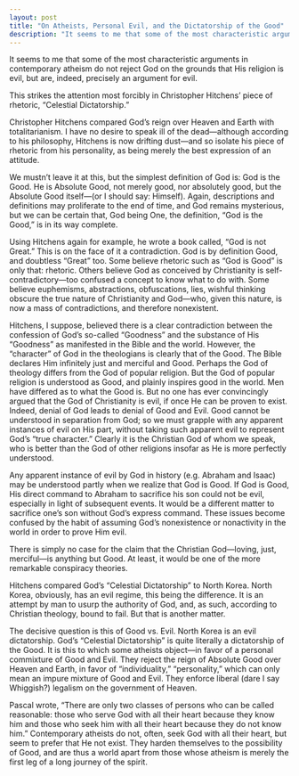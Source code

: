 ```yaml
---
layout: post
title: "On Atheists, Personal Evil, and the Dictatorship of the Good"
description: "It seems to me that some of the most characteristic arguments in contemporary atheism do not reject God on the grounds that His religion is evil, but are, indeed, precisely an argument for evil..."
---
```


It seems to me that some of the most characteristic arguments in contemporary atheism do not reject God on the grounds that His religion is evil, but are, indeed, precisely an argument for evil.

This strikes the attention most forcibly in Christopher Hitchens’ piece of rhetoric, “Celestial Dictatorship.”

Christopher Hitchens compared God’s reign over Heaven and Earth with totalitarianism. I have no desire to speak ill of the dead—although according to his philosophy, Hitchens is now drifting dust—and so isolate his piece of rhetoric from his personality, as being merely the best expression of an attitude.

We mustn’t leave it at this, but the simplest definition of God is: God is the Good. He is Absolute Good, not merely good, nor absolutely good, but the Absolute Good itself—(or I should say: Himself). Again, descriptions and definitions may proliferate to the end of time, and God remains mysterious, but we can be certain that, God being One, the definition, “God is the Good,” is in its way complete.

Using Hitchens again for example, he wrote a book called, “God is not Great.” This is on the face of it a contradiction. God is by definition Good, and doubtless “Great” too. Some believe rhetoric such as “God is Good” is only that: rhetoric. Others believe God as conceived by Christianity is self-contradictory—too confused a concept to know what to do with. Some believe euphemisms, abstractions, obfuscations, lies, wishful thinking obscure the true nature of Christianity and God—who, given this nature, is now a mass of contradictions, and therefore nonexistent.

Hitchens, I suppose, believed there is a clear contradiction between the confession of God’s so-called “Goodness” and the substance of His “Goodness” as manifested in the Bible and the world. However, the “character” of God in the theologians is clearly that of the Good. The Bible declares Him infinitely just and merciful and Good. Perhaps the God of theology differs from the God of popular religion. But the God of popular religion is understood as Good, and plainly inspires good in the world. Men have differed as to what the Good is. But no one has ever convincingly argued that the God of Christianity is evil, if once He can be proven to exist. Indeed, denial of God leads to denial of Good and Evil. Good cannot be understood in separation from God; so we must grapple with any apparent instances of evil on His part, without taking such apparent evil to represent God’s “true character.” Clearly it is the Christian God of whom we speak, who is better than the God of other religions insofar as He is more perfectly understood.

Any apparent instance of evil by God in history (e.g. Abraham and Isaac) may be understood partly when we realize that God is Good. If God is Good, His direct command to Abraham to sacrifice his son could not be evil, especially in light of subsequent events. It would be a different matter to sacrifice one’s son without God’s express command. These issues become confused by the habit of assuming God’s nonexistence or nonactivity in the world in order to prove Him evil.

There is simply no case for the claim that the Christian God—loving, just, merciful—is anything but Good. At least, it would be one of the more remarkable conspiracy theories.

Hitchens compared God’s “Celestial Dictatorship” to North Korea. North Korea, obviously, has an evil regime, this being the difference. It is an attempt by man to usurp the authority of God, and, as such, according to Christian theology, bound to fail. But that is another matter.

The decisive question is this of Good vs. Evil. North Korea is an evil dictatorship. God’s “Celestial Dictatorship” is quite literally a dictatorship of the Good. It is this to which some atheists object—in favor of a personal commixture of Good and Evil. They reject the reign of Absolute Good over Heaven and Earth, in favor of “individuality,” “personality,” which can only mean an impure mixture of Good and Evil. They enforce liberal (dare I say Whiggish?) legalism on the government of Heaven.

Pascal wrote, “There are only two classes of persons who can be called reasonable: those who serve God with all their heart because they know him and those who seek him with all their heart because they do not know him.” Contemporary atheists do not, often, seek God with all their heart, but seem to prefer that He not exist. They harden themselves to the possibility of Good, and are thus a world apart from those whose atheism is merely the first leg of a long journey of the spirit.
